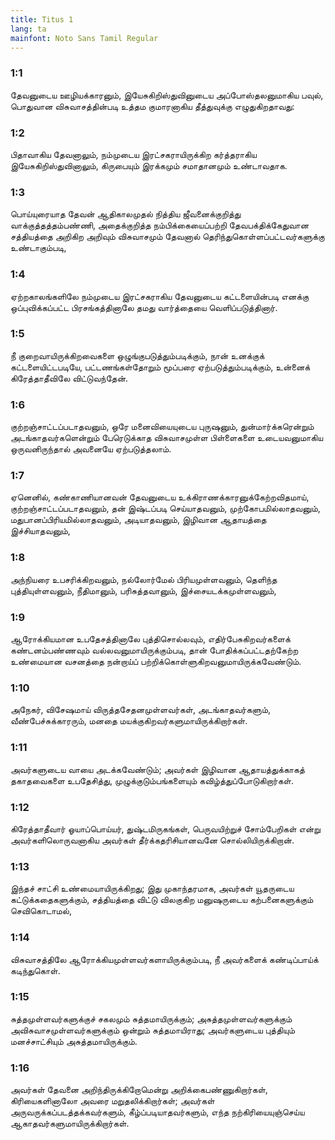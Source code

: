 ```yaml
---
title: Titus 1
lang: ta
mainfont: Noto Sans Tamil Regular
---
```


###  1:1

தேவனுடைய ஊழியக்காரனும், இயேசுகிறிஸ்துவினுடைய அப்போஸ்தலனுமாகிய பவுல், பொதுவான விசுவாசத்தின்படி உத்தம குமாரனாகிய தீத்துவுக்கு எழுதுகிறதாவது:

###  1:2

பிதாவாகிய தேவனாலும், நம்முடைய இரட்சகராயிருக்கிற கர்த்தராகிய இயேசுகிறிஸ்துவினாலும், கிருபையும் இரக்கமும் சமாதானமும் உண்டாவதாக.

###  1:3

பொய்யுரையாத தேவன் ஆதிகாலமுதல் நித்திய ஜீவனைக்குறித்து வாக்குத்தத்தம்பண்ணி, அதைக்குறித்த நம்பிக்கையைப்பற்றி தேவபக்திக்கேதுவான சத்தியத்தை அறிகிற அறிவும் விசுவாசமும் தேவனால் தெரிந்துகொள்ளப்பட்டவர்களுக்கு உண்டாகும்படி,

###  1:4

ஏற்றகாலங்களிலே நம்முடைய இரட்சகராகிய தேவனுடைய கட்டளையின்படி எனக்கு ஒப்புவிக்கப்பட்ட பிரசங்கத்தினாலே தமது வார்த்தையை வெளிப்படுத்தினார்.

###  1:5

நீ குறைவாயிருக்கிறவைகளை ஒழுங்குபடுத்தும்படிக்கும், நான் உனக்குக் கட்டளையிட்டபடியே, பட்டணங்கள்தோறும் மூப்பரை ஏற்படுத்தும்படிக்கும், உன்னைக் கிரேத்தாதீவிலே விட்டுவந்தேன்.

###  1:6

குற்றஞ்சாட்டப்படாதவனும், ஒரே மனைவியையுடைய புருஷனும், துன்மார்க்கரென்றும் அடங்காதவர்களென்றும் பேரெடுக்காத விசுவாசமுள்ள பிள்ளைகளை உடையவனுமாகிய ஒருவனிருந்தால் அவனையே ஏற்படுத்தலாம்.

###  1:7

ஏனெனில், கண்காணியானவன் தேவனுடைய உக்கிராணக்காரனுக்கேற்றவிதமாய், குற்றஞ்சாட்டப்படாதவனும், தன் இஷ்டப்படி செய்யாதவனும், முற்கோபமில்லாதவனும், மதுபானப்பிரியமில்லாதவனும், அடியாதவனும், இழிவான ஆதாயத்தை இச்சியாதவனும்,

###  1:8

அந்நியரை உபசரிக்கிறவனும், நல்லோர்மேல் பிரியமுள்ளவனும், தெளிந்த புத்தியுள்ளவனும், நீதிமானும், பரிசுத்தவானும், இச்சையடக்கமுள்ளவனும்,

###  1:9

ஆரோக்கியமான உபதேசத்தினாலே புத்திசொல்லவும், எதிர்பேசுகிறவர்களைக் கண்டனம்பண்ணவும் வல்லவனுமாயிருக்கும்படி, தான் போதிக்கப்பட்டதற்கேற்ற உண்மையான வசனத்தை நன்றாய்ப் பற்றிக்கொள்ளுகிறவனுமாயிருக்கவேண்டும்.

###  1:10

அநேகர், விசேஷமாய் விருத்தசேதனமுள்ளவர்கள், அடங்காதவர்களும், வீண்பேச்சுக்காரரும், மனதை மயக்குகிறவர்களுமாயிருக்கிறார்கள்.

###  1:11

அவர்களுடைய வாயை அடக்கவேண்டும்; அவர்கள் இழிவான ஆதாயத்துக்காகத் தகாதவைகளை உபதேசித்து, முழுக்குடும்பங்களையும் கவிழ்த்துப்போடுகிறார்கள்.

###  1:12

கிரேத்தாதீவார் ஓயாப்பொய்யர், துஷ்டமிருகங்கள், பெருவயிற்றுச் சோம்பேறிகள் என்று அவர்களிலொருவனாகிய அவர்கள் தீர்க்கதரிசியானவனே சொல்லியிருக்கிறான்.

###  1:13

இந்தச் சாட்சி உண்மையாயிருக்கிறது; இது முகாந்தரமாக, அவர்கள் யூதருடைய கட்டுக்கதைகளுக்கும், சத்தியத்தை விட்டு விலகுகிற மனுஷருடைய கற்பனைகளுக்கும் செவிகொடாமல்,

###  1:14

விசுவாசத்திலே ஆரோக்கியமுள்ளவர்களாயிருக்கும்படி, நீ அவர்களைக் கண்டிப்பாய்க் கடிந்துகொள்.

###  1:15

சுத்தமுள்ளவர்களுக்குச் சகலமும் சுத்தமாயிருக்கும்; அசுத்தமுள்ளவர்களுக்கும் அவிசுவாசமுள்ளவர்களுக்கும் ஒன்றும் சுத்தமாயிராது; அவர்களுடைய புத்தியும் மனச்சாட்சியும் அசுத்தமாயிருக்கும்.

###  1:16

அவர்கள் தேவனை அறிந்திருக்கிறோமென்று அறிக்கைபண்ணுகிறார்கள், கிரியைகளினாலோ அவரை மறுதலிக்கிறார்கள்; அவர்கள் அருவருக்கப்படத்தக்கவர்களும், கீழ்ப்படியாதவர்களும், எந்த நற்கிரியையுஞ்செய்ய ஆகாதவர்களுமாயிருக்கிறார்கள்.

